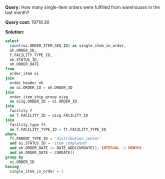 **Query:** How many single-item orders were fulfilled from warehouses in the last month?

**Query cost:** 19718.30

**Solution:**
```sql
select 
  count(oi.ORDER_ITEM_SEQ_ID) as single_item_in_order,
  oh.ORDER_ID,
  f.FACILITY_TYPE_ID,
  oh.STATUS_ID,
  oh.ORDER_DATE
from 
  order_item oi 
join 
  order_header oh 
  on oi.ORDER_ID = oh.ORDER_ID
join 
  order_item_ship_group oisg  
  on oisg.ORDER_ID = oi.ORDER_ID
join 
  facility f 
  on f.FACILITY_ID = oisg.FACILITY_ID
join 
  facility_type ft 
  on f.FACILITY_TYPE_ID = ft.FACILITY_TYPE_ID
where 
  ft.PARENT_TYPE_ID = 'distribution_center' 
  and oi.STATUS_ID = 'item_completed' 
  and oh.ORDER_DATE >= DATE_ADD(CURDATE(), INTERVAL -1 MONTH)
  and oh.ORDER_DATE < CURDATE()
group by 
  oi.ORDER_ID
having 
  single_item_in_order = 1
